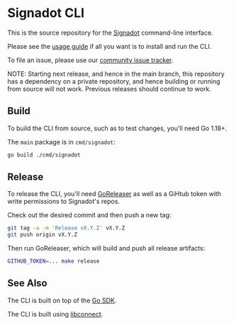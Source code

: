 # Signadot CLI

This is the source repository for the [Signadot](https://signadot.com) command-line interface.

Please see the [usage guide](https://docs.signadot.com/docs/cli) if all you want
is to install and run the CLI.

To file an issue, please use our [community issue tracker](https://github.com/signadot/community/issues).

NOTE: Starting next release, and hence in the main branch, this repository has a dependency
on a private repository, and hence building or running from source will not work.
Previous releases should continue to work.

## Build

To build the CLI from source, such as to test changes, you'll need Go 1.18+.

The `main` package is in  `cmd/signadot`:

```sh
go build ./cmd/signadot
```

## Release

To release the CLI, you'll need [GoReleaser](https://goreleaser.com/) as well as
a GiHtub token with write permissions to Signadot's repos.

Check out the desired commit and then push a new tag:

```sh
git tag -a -m 'Release vX.Y.Z' vX.Y.Z
git push origin vX.Y.Z
```

Then run GoReleaser, which will build and push all release artifacts:

```sh
GITHUB_TOKEN=... make release
```

## See Also

The CLI is built on top of the [Go SDK](https://github.com/signadot/go-sdk).

The CLI is built using [libconnect](https://github.com/signadot/libconnect).
